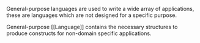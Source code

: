 General-purpose languages are used to write a wide array of applications, these are languages which are not designed for a specific purpose.

General-purpose [[Language]] contains the necessary structures to produce constructs for non-domain specific applications.
